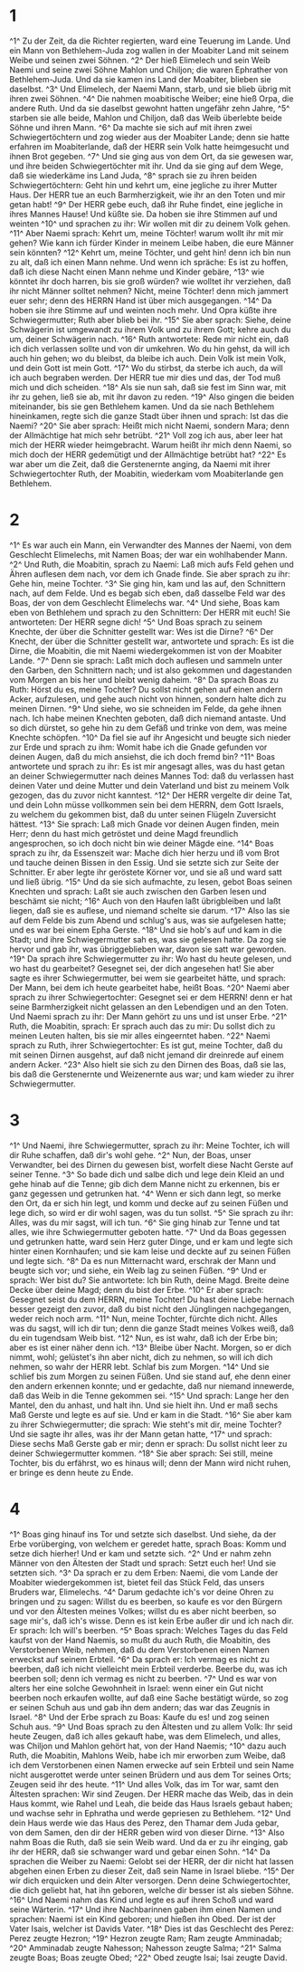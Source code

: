 # 1 
^1^ Zu der Zeit, da die Richter regierten, ward eine Teuerung im Lande. Und ein Mann von Bethlehem-Juda zog wallen in der Moabiter Land mit seinem Weibe und seinen zwei Söhnen. ^2^ Der hieß Elimelech und sein Weib Naemi und seine zwei Söhne Mahlon und Chiljon; die waren Ephrather von Bethlehem-Juda. Und da sie kamen ins Land der Moabiter, blieben sie daselbst. ^3^ Und Elimelech, der Naemi Mann, starb, und sie blieb übrig mit ihren zwei Söhnen. ^4^ Die nahmen moabitische Weiber; eine hieß Orpa, die andere Ruth. Und da sie daselbst gewohnt hatten ungefähr zehn Jahre, ^5^ starben sie alle beide, Mahlon und Chiljon, daß das Weib überlebte beide Söhne und ihren Mann. ^6^ Da machte sie sich auf mit ihren zwei Schwiegertöchtern und zog wieder aus der Moabiter Lande; denn sie hatte erfahren im Moabiterlande, daß der HERR sein Volk hatte heimgesucht und ihnen Brot gegeben. ^7^ Und sie ging aus von dem Ort, da sie gewesen war, und ihre beiden Schwiegertöchter mit ihr. Und da sie ging auf dem Wege, daß sie wiederkäme ins Land Juda, ^8^ sprach sie zu ihren beiden Schwiegertöchtern: Geht hin und kehrt um, eine jegliche zu ihrer Mutter Haus. Der HERR tue an euch Barmherzigkeit, wie ihr an den Toten und mir getan habt! ^9^ Der HERR gebe euch, daß ihr Ruhe findet, eine jegliche in ihres Mannes Hause! Und küßte sie. Da hoben sie ihre Stimmen auf und weinten ^10^ und sprachen zu ihr: Wir wollen mit dir zu deinem Volk gehen. ^11^ Aber Naemi sprach: Kehrt um, meine Töchter! warum wollt ihr mit mir gehen? Wie kann ich fürder Kinder in meinem Leibe haben, die eure Männer sein könnten? ^12^ Kehrt um, meine Töchter, und geht hin! denn ich bin nun zu alt, daß ich einen Mann nehme. Und wenn ich spräche: Es ist zu hoffen, daß ich diese Nacht einen Mann nehme und Kinder gebäre, ^13^ wie könntet ihr doch harren, bis sie groß würden? wie wolltet ihr verziehen, daß ihr nicht Männer solltet nehmen? Nicht, meine Töchter! denn mich jammert euer sehr; denn des HERRN Hand ist über mich ausgegangen. ^14^ Da hoben sie ihre Stimme auf und weinten noch mehr. Und Opra küßte ihre Schwiegermutter; Ruth aber blieb bei ihr. ^15^ Sie aber sprach: Siehe, deine Schwägerin ist umgewandt zu ihrem Volk und zu ihrem Gott; kehre auch du um, deiner Schwägerin nach. ^16^ Ruth antwortete: Rede mir nicht ein, daß ich dich verlassen sollte und von dir umkehren. Wo du hin gehst, da will ich auch hin gehen; wo du bleibst, da bleibe ich auch. Dein Volk ist mein Volk, und dein Gott ist mein Gott. ^17^ Wo du stirbst, da sterbe ich auch, da will ich auch begraben werden. Der HERR tue mir dies und das, der Tod muß mich und dich scheiden. ^18^ Als sie nun sah, daß sie fest im Sinn war, mit ihr zu gehen, ließ sie ab, mit ihr davon zu reden. ^19^ Also gingen die beiden miteinander, bis sie gen Bethlehem kamen. Und da sie nach Bethlehem hineinkamen, regte sich die ganze Stadt über ihnen und sprach: Ist das die Naemi? ^20^ Sie aber sprach: Heißt mich nicht Naemi, sondern Mara; denn der Allmächtige hat mich sehr betrübt. ^21^ Voll zog ich aus, aber leer hat mich der HERR wieder heimgebracht. Warum heißt ihr mich denn Naemi, so mich doch der HERR gedemütigt und der Allmächtige betrübt hat? ^22^ Es war aber um die Zeit, daß die Gerstenernte anging, da Naemi mit ihrer Schwiegertochter Ruth, der Moabitin, wiederkam vom Moabiterlande gen Bethlehem. 

# 2 
^1^ Es war auch ein Mann, ein Verwandter des Mannes der Naemi, von dem Geschlecht Elimelechs, mit Namen Boas; der war ein wohlhabender Mann. ^2^ Und Ruth, die Moabitin, sprach zu Naemi: Laß mich aufs Feld gehen und Ähren auflesen dem nach, vor dem ich Gnade finde. Sie aber sprach zu ihr: Gehe hin, meine Tochter. ^3^ Sie ging hin, kam und las auf, den Schnittern nach, auf dem Felde. Und es begab sich eben, daß dasselbe Feld war des Boas, der von dem Geschlecht Elimelechs war. ^4^ Und siehe, Boas kam eben von Bethlehem und sprach zu den Schnittern: Der HERR mit euch! Sie antworteten: Der HERR segne dich! ^5^ Und Boas sprach zu seinem Knechte, der über die Schnitter gestellt war: Wes ist die Dirne? ^6^ Der Knecht, der über die Schnitter gestellt war, antwortete und sprach: Es ist die Dirne, die Moabitin, die mit Naemi wiedergekommen ist von der Moabiter Lande. ^7^ Denn sie sprach: Laßt mich doch auflesen und sammeln unter den Garben, den Schnittern nach; und ist also gekommen und dagestanden vom Morgen an bis her und bleibt wenig daheim. ^8^ Da sprach Boas zu Ruth: Hörst du es, meine Tochter? Du sollst nicht gehen auf einen andern Acker, aufzulesen, und gehe auch nicht von hinnen, sondern halte dich zu meinen Dirnen. ^9^ Und siehe, wo sie schneiden im Felde, da gehe ihnen nach. Ich habe meinen Knechten geboten, daß dich niemand antaste. Und so dich dürstet, so gehe hin zu dem Gefäß und trinke von dem, was meine Knechte schöpfen. ^10^ Da fiel sie auf ihr Angesicht und beugte sich nieder zur Erde und sprach zu ihm: Womit habe ich die Gnade gefunden vor deinen Augen, daß du mich ansiehst, die ich doch fremd bin? ^11^ Boas antwortete und sprach zu ihr: Es ist mir angesagt alles, was du hast getan an deiner Schwiegermutter nach deines Mannes Tod: daß du verlassen hast deinen Vater und deine Mutter und dein Vaterland und bist zu meinem Volk gezogen, das du zuvor nicht kanntest. ^12^ Der HERR vergelte dir deine Tat, und dein Lohn müsse vollkommen sein bei dem HERRN, dem Gott Israels, zu welchem du gekommen bist, daß du unter seinen Flügeln Zuversicht hättest. ^13^ Sie sprach: Laß mich Gnade vor deinen Augen finden, mein Herr; denn du hast mich getröstet und deine Magd freundlich angesprochen, so ich doch nicht bin wie deiner Mägde eine. ^14^ Boas sprach zu ihr, da Essenszeit war: Mache dich hier herzu und iß vom Brot und tauche deinen Bissen in den Essig. Und sie setzte sich zur Seite der Schnitter. Er aber legte ihr geröstete Körner vor, und sie aß und ward satt und ließ übrig. ^15^ Und da sie sich aufmachte, zu lesen, gebot Boas seinen Knechten und sprach: Laßt sie auch zwischen den Garben lesen und beschämt sie nicht; ^16^ Auch von den Haufen laßt übrigbleiben und laßt liegen, daß sie es auflese, und niemand schelte sie darum. ^17^ Also las sie auf dem Felde bis zum Abend und schlug's aus, was sie aufgelesen hatte; und es war bei einem Epha Gerste. ^18^ Und sie hob's auf und kam in die Stadt; und ihre Schwiegermutter sah es, was sie gelesen hatte. Da zog sie hervor und gab ihr, was übriggeblieben war, davon sie satt war geworden. ^19^ Da sprach ihre Schwiegermutter zu ihr: Wo hast du heute gelesen, und wo hast du gearbeitet? Gesegnet sei, der dich angesehen hat! Sie aber sagte es ihrer Schwiegermutter, bei wem sie gearbeitet hätte, und sprach: Der Mann, bei dem ich heute gearbeitet habe, heißt Boas. ^20^ Naemi aber sprach zu ihrer Schwiegertochter: Gesegnet sei er dem HERRN! denn er hat seine Barmherzigkeit nicht gelassen an den Lebendigen und an den Toten. Und Naemi sprach zu ihr: Der Mann gehört zu uns und ist unser Erbe. ^21^ Ruth, die Moabitin, sprach: Er sprach auch das zu mir: Du sollst dich zu meinen Leuten halten, bis sie mir alles eingeerntet haben. ^22^ Naemi sprach zu Ruth, ihrer Schwiegertochter: Es ist gut, meine Tochter, daß du mit seinen Dirnen ausgehst, auf daß nicht jemand dir dreinrede auf einem andern Acker. ^23^ Also hielt sie sich zu den Dirnen des Boas, daß sie las, bis daß die Gerstenernte und Weizenernte aus war; und kam wieder zu ihrer Schwiegermutter. 

# 3 
^1^ Und Naemi, ihre Schwiegermutter, sprach zu ihr: Meine Tochter, ich will dir Ruhe schaffen, daß dir's wohl gehe. ^2^ Nun, der Boas, unser Verwandter, bei des Dirnen du gewesen bist, worfelt diese Nacht Gerste auf seiner Tenne. ^3^ So bade dich und salbe dich und lege dein Kleid an und gehe hinab auf die Tenne; gib dich dem Manne nicht zu erkennen, bis er ganz gegessen und getrunken hat. ^4^ Wenn er sich dann legt, so merke den Ort, da er sich hin legt, und komm und decke auf zu seinen Füßen und lege dich, so wird er dir wohl sagen, was du tun sollst. ^5^ Sie sprach zu ihr: Alles, was du mir sagst, will ich tun. ^6^ Sie ging hinab zur Tenne und tat alles, wie ihre Schwiegermutter geboten hatte. ^7^ Und da Boas gegessen und getrunken hatte, ward sein Herz guter Dinge, und er kam und legte sich hinter einen Kornhaufen; und sie kam leise und deckte auf zu seinen Füßen und legte sich. ^8^ Da es nun Mitternacht ward, erschrak der Mann und beugte sich vor; und siehe, ein Weib lag zu seinen Füßen. ^9^ Und er sprach: Wer bist du? Sie antwortete: Ich bin Ruth, deine Magd. Breite deine Decke über deine Magd; denn du bist der Erbe. ^10^ Er aber sprach: Gesegnet seist du dem HERRN, meine Tochter! Du hast deine Liebe hernach besser gezeigt den zuvor, daß du bist nicht den Jünglingen nachgegangen, weder reich noch arm. ^11^ Nun, meine Tochter, fürchte dich nicht. Alles was du sagst, will ich dir tun; denn die ganze Stadt meines Volkes weiß, daß du ein tugendsam Weib bist. ^12^ Nun, es ist wahr, daß ich der Erbe bin; aber es ist einer näher denn ich. ^13^ Bleibe über Nacht. Morgen, so er dich nimmt, wohl; gelüstet's ihn aber nicht, dich zu nehmen, so will ich dich nehmen, so wahr der HERR lebt. Schlaf bis zum Morgen. ^14^ Und sie schlief bis zum Morgen zu seinen Füßen. Und sie stand auf, ehe denn einer den andern erkennen konnte; und er gedachte, daß nur niemand innewerde, daß das Weib in die Tenne gekommen sei. ^15^ Und sprach: Lange her den Mantel, den du anhast, und halt ihn. Und sie hielt ihn. Und er maß sechs Maß Gerste und legte es auf sie. Und er kam in die Stadt. ^16^ Sie aber kam zu ihrer Schwiegermutter; die sprach: Wie steht's mit dir, meine Tochter? Und sie sagte ihr alles, was ihr der Mann getan hatte, ^17^ und sprach: Diese sechs Maß Gerste gab er mir; denn er sprach: Du sollst nicht leer zu deiner Schwiegermutter kommen. ^18^ Sie aber sprach: Sei still, meine Tochter, bis du erfährst, wo es hinaus will; denn der Mann wird nicht ruhen, er bringe es denn heute zu Ende. 

# 4 
^1^ Boas ging hinauf ins Tor und setzte sich daselbst. Und siehe, da der Erbe vorüberging, von welchem er geredet hatte, sprach Boas: Komm und setze dich hierher! Und er kam und setzte sich. ^2^ Und er nahm zehn Männer von den Ältesten der Stadt und sprach: Setzt euch her! Und sie setzten sich. ^3^ Da sprach er zu dem Erben: Naemi, die vom Lande der Moabiter wiedergekommen ist, bietet feil das Stück Feld, das unsers Bruders war, Elimelechs. ^4^ Darum gedachte ich's vor deine Ohren zu bringen und zu sagen: Willst du es beerben, so kaufe es vor den Bürgern und vor den Ältesten meines Volkes; willst du es aber nicht beerben, so sage mir's, daß ich's wisse. Denn es ist kein Erbe außer dir und ich nach dir. Er sprach: Ich will's beerben. ^5^ Boas sprach: Welches Tages du das Feld kaufst von der Hand Naemis, so mußt du auch Ruth, die Moabitin, des Verstorbenen Weib, nehmen, daß du dem Verstorbenen einen Namen erweckst auf seinem Erbteil. ^6^ Da sprach er: Ich vermag es nicht zu beerben, daß ich nicht vielleicht mein Erbteil verderbe. Beerbe du, was ich beerben soll; denn ich vermag es nicht zu beerben. ^7^ Und es war von alters her eine solche Gewohnheit in Israel: wenn einer ein Gut nicht beerben noch erkaufen wollte, auf daß eine Sache bestätigt würde, so zog er seinen Schuh aus und gab ihn dem andern; das war das Zeugnis in Israel. ^8^ Und der Erbe sprach zu Boas: Kaufe du es! und zog seinen Schuh aus. ^9^ Und Boas sprach zu den Ältesten und zu allem Volk: Ihr seid heute Zeugen, daß ich alles gekauft habe, was dem Elimelech, und alles, was Chiljon und Mahlon gehört hat, von der Hand Naemis; ^10^ dazu auch Ruth, die Moabitin, Mahlons Weib, habe ich mir erworben zum Weibe, daß ich dem Verstorbenen einen Namen erwecke auf sein Erbteil und sein Name nicht ausgerottet werde unter seinen Brüdern und aus dem Tor seines Orts; Zeugen seid ihr des heute. ^11^ Und alles Volk, das im Tor war, samt den Ältesten sprachen: Wir sind Zeugen. Der HERR mache das Weib, das in dein Haus kommt, wie Rahel und Leah, die beide das Haus Israels gebaut haben; und wachse sehr in Ephratha und werde gepriesen zu Bethlehem. ^12^ Und dein Haus werde wie das Haus des Perez, den Thamar dem Juda gebar, von dem Samen, den dir der HERR geben wird von dieser Dirne. ^13^ Also nahm Boas die Ruth, daß sie sein Weib ward. Und da er zu ihr einging, gab ihr der HERR, daß sie schwanger ward und gebar einen Sohn. ^14^ Da sprachen die Weiber zu Naemi: Gelobt sei der HERR, der dir nicht hat lassen abgehen einen Erben zu dieser Zeit, daß sein Name in Israel bliebe. ^15^ Der wir dich erquicken und dein Alter versorgen. Denn deine Schwiegertochter, die dich geliebt hat, hat ihn geboren, welche dir besser ist als sieben Söhne. ^16^ Und Naemi nahm das Kind und legte es auf ihren Schoß und ward seine Wärterin. ^17^ Und ihre Nachbarinnen gaben ihm einen Namen und sprachen: Naemi ist ein Kind geboren; und hießen ihn Obed. Der ist der Vater Isais, welcher ist Davids Vater. ^18^ Dies ist das Geschlecht des Perez: Perez zeugte Hezron; ^19^ Hezron zeugte Ram; Ram zeugte Amminadab; ^20^ Amminadab zeugte Nahesson; Nahesson zeugte Salma; ^21^ Salma zeugte Boas; Boas zeugte Obed; ^22^ Obed zeugte Isai; Isai zeugte David. 